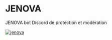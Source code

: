 # JENOVA

JENOVA bot Discord de protection et modération

<a href="https://ibb.co/ynw9zVZV"><img src="https://i.ibb.co/qMtSHxcx/jenova.png" alt="jenova" border="0"></a>
